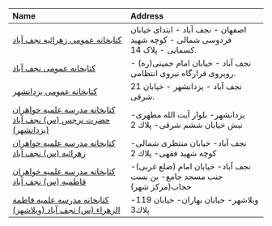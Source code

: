 | Name                                                                                                                                                               | Address                                                                      |
|:-------------------------------------------------------------------------------------------------------------------------------------------------------------------|:-----------------------------------------------------------------------------|
| [كتابخانه عمومی زهرائیه نجف آباد](https://lib.ir/fa/library/192/كتابخانه-عمومی-زهرائیه-نجف-آباد/search/)                                                           | اصفهان - نجف آباد - ابتدای خیابان فردوسی شمالی - کوچه شهید کسمایی - پلاک 14. |
| [كتابخانه عمومی نجف آباد](https://lib.ir/fa/library/218/كتابخانه-عمومی-نجف-آباد/search/)                                                                           | نجف آباد - خیابان امام خمینی(ره) - روبروی قرارگاه نیروی انتظامی.             |
| [كتابخانه عمومی یزدانشهر](https://lib.ir/fa/library/254/كتابخانه-عمومی-یزدانشهر/search/)                                                                           | نجف آباد - یزدانشهر - خیابان 21 شرقی.                                        |
| [کتابخانه مدرسه علمیه خواهران حضرت نرجس (س) نجف آباد (یزدانشهر)](https://lib.ir/fa/library/678/کتابخانه-مدرسه-علمیه-خواهران-حضرت-نرجس-س-نجف-آباد-یزدانشهر/search/) | یزدانشهر- بلوار آیت الله مطهری- نبش خیابان ششم شرقی- پلاك 2                  |
| [کتابخانه مدرسه علمیه خواهران زهرائیه (س) نجف آباد](https://lib.ir/fa/library/744/کتابخانه-مدرسه-علمیه-خواهران-زهرائیه-س-نجف-آباد/search/)                         | نجف آباد- خیابان منتظری شمالی- كوچه شهید فقهی- پلاك 2                        |
| [کتابخانه مدرسه علمیه خواهران فاطمیه (س) نجف آباد](https://lib.ir/fa/library/743/کتابخانه-مدرسه-علمیه-خواهران-فاطمیه-س-نجف-آباد/search/)                           | نجف آباد- خیابان امام (ضلع غربی)- جنب مسجد جامع- بن بست حجاب(مركز شهر)       |
| [کتابخانه مدرسه علمیه فاطمة الزهراء (س) نجف آباد (ویلاشهر)](https://lib.ir/fa/library/742/کتابخانه-مدرسه-علمیه-فاطمة-الزهراء-س-نجف-آباد-ویلاشهر/search/)           | ویلاشهر- خیابان بهاران- خیابان 119- پلاك3                                    |